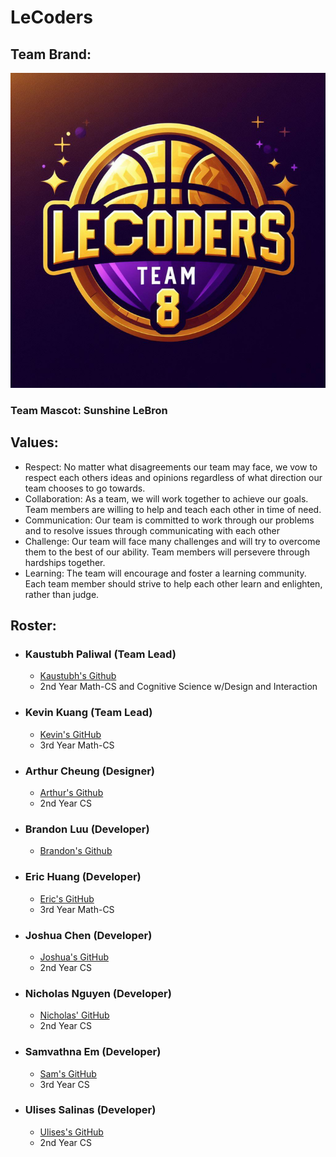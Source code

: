 # LeCoders

## Team Brand:

![Sunshine LeBron James](/images/LeCoders%20Logo.png)

### Team Mascot: Sunshine LeBron

## Values: 
- Respect: No matter what disagreements our team may face, we vow to respect each others ideas and opinions regardless of what direction our team chooses to go towards.
- Collaboration: As a team, we will work together to achieve our goals. Team members are willing to help and teach each other in time of need. 
- Communication: Our team is committed to work through our problems and to resolve issues through communicating with each other
- Challenge: Our team will face many challenges and will try to overcome them to the best of our ability. Team members will persevere through hardships together.
- Learning: The team will encourage and foster a learning community. Each team member should strive to help each other learn and enlighten, rather than judge.

## Roster:
- ### Kaustubh Paliwal (Team Lead)
  - [Kaustubh's Github](https://github.com/KaustubhPaliwal)
  - 2nd Year Math-CS and Cognitive Science w/Design and Interaction
- ### Kevin Kuang (Team Lead)
  - [Kevin's GitHub](https://github.com/kevku)
  - 3rd Year Math-CS
- ### Arthur Cheung (Designer)
  - [Arthur's Github](https://github.com/cheung-arthur)
  - 2nd Year CS
- ### Brandon Luu (Developer)
    - [Brandon's Github]()
- ### Eric Huang (Developer)
  - [Eric's GitHub](https://github.com/erhuang623)
  - 3rd Year Math-CS
- ### Joshua Chen (Developer)
  - [Joshua's GitHub](https://github.com/jochshen)
  -   2nd Year CS
- ### Nicholas Nguyen (Developer)
  - [Nicholas' GitHub](https://github.com/nicholas-ngyn)
  - 2nd Year CS
- ### Samvathna Em (Developer)
  - [Sam's GitHub](https://github.com/SamvathnaEm)
  - 3rd Year CS
- ### Ulises Salinas (Developer)
  - [Ulises's GitHub](https://github.com/ulises0516)
  - 2nd Year CS
